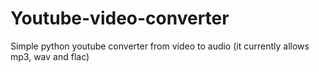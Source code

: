 # Youtube-video-converter
Simple python youtube converter from video to audio (it currently allows mp3, wav and flac)
